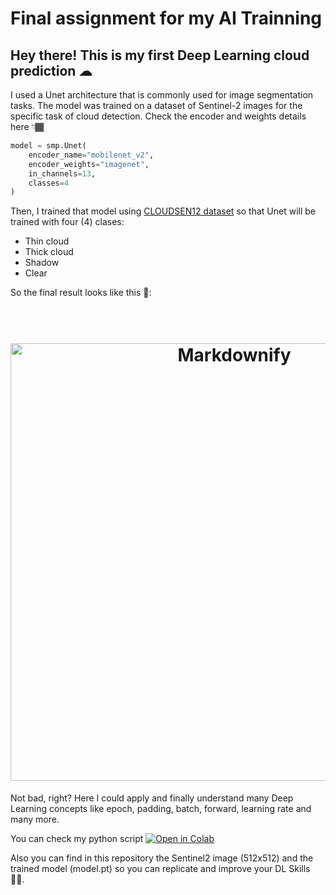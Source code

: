 # Final assignment for my AI Trainning

## Hey there! This is my first Deep Learning cloud prediction ☁

I used a Unet architecture that is commonly used for image segmentation tasks. The model was trained on a dataset of Sentinel-2 images for the specific task of cloud detection. 
Check the encoder and weights details here 👇🏾

``` python
model = smp.Unet(
    encoder_name="mobilenet_v2",
    encoder_weights="imagenet",
    in_channels=13,
    classes=4
)
```

Then, I trained that model using [CLOUDSEN12 dataset](https://cloudsen12.github.io/) so that Unet will be trained with four (4) clases:

- Thin cloud 
- Thick cloud 
- Shadow
- Clear

So the final result looks like this 🥳:
<h1 align="center">
  <br>
  <a href="https://github.com/valeriallactayo/my_dl"><img src="https://github.com/valeriallactayo/my_dl/blob/master/final_result.png" alt="Markdownify" width="700"></a>
</h1>

Not bad, right? Here I could apply and finally understand many Deep Learning concepts like epoch, padding, batch, forward, learning rate and many more.

You can check my python script <a href="https://github.com/valeriallactayo/my_dl/blob/master/dlmodel.ipynb"><img src="https://colab.research.google.com/assets/colab-badge.svg" alt="Open in Colab" title="Open and Execute in Google Colaboratory"></a>
</h1>

Also you can find in this repository the Sentinel2 image (512x512) and the trained model (model.pt) so you can replicate and improve your DL Skills 🙌🏽. 

    

